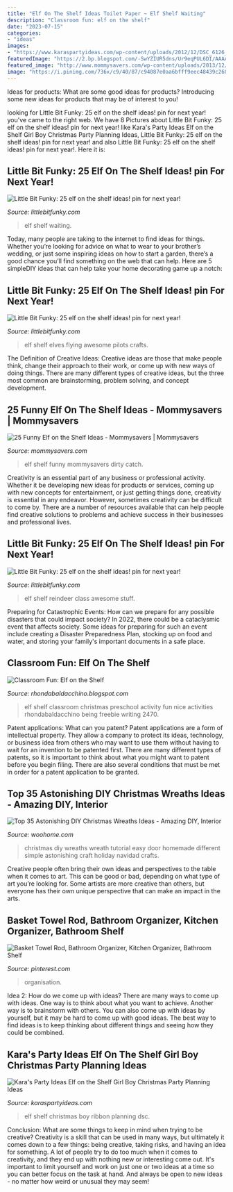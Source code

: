 ```yaml
---
title: "Elf On The Shelf Ideas Toilet Paper ~ Elf Shelf Waiting"
description: "Classroom fun: elf on the shelf"
date: "2023-07-15"
categories:
- "ideas"
images:
- "https://www.karaspartyideas.com/wp-content/uploads/2012/12/DSC_6126_600x896.jpg"
featuredImage: "https://2.bp.blogspot.com/-SwYZIUR5dns/Ur9eqPUL6DI/AAAAAAAATtg/1gt5vOxB0Jk/s1600/IMG_7382.JPG"
featured_image: "http://www.mommysavers.com/wp-content/uploads/2013/12/900x900px-LL-caf5b104_IMG_3341.jpeg"
image: "https://i.pinimg.com/736x/c9/40/87/c94087e0aa6bfff9eec48439c2687872.jpg"
---
```



Ideas for products: What are some good ideas for products?
Introducing some new ideas for products that may be of interest to you!

	

		
looking for Little Bit Funky: 25 elf on the shelf ideas! pin for next year! you've came to the right web. We have 8 Pictures about Little Bit Funky: 25 elf on the shelf ideas! pin for next year! like Kara&#039;s Party Ideas Elf on the Shelf Girl Boy Christmas Party Planning Ideas, Little Bit Funky: 25 elf on the shelf ideas! pin for next year! and also Little Bit Funky: 25 elf on the shelf ideas! pin for next year!. Here it is:
		
    
## Little Bit Funky: 25 Elf On The Shelf Ideas! pin For Next Year!

<img loading=lazy src="https://3.bp.blogspot.com/-JhGcpiCc5-o/Ur9e0PZxNMI/AAAAAAAATuM/pEtEuh9r1dk/s1600/IMG_7596.JPG" onerror="this.onerror=null;this.src='https://tse1.mm.bing.net/th?id=OIP.SWjf18CEdmZnf_DzoV1eZQHaHa&amp;pid=15.1';" alt="Little Bit Funky: 25 elf on the shelf ideas! pin for next year!">

_Source: littlebitfunky.com_

>elf shelf waiting. 

	

Today, many people are taking to the internet to find ideas for things. Whether you’re looking for advice on what to wear to your brother’s wedding, or just some inspiring ideas on how to start a garden, there’s a good chance you’ll find something on the web that can help. Here are 5 simpleDIY ideas that can help take your home decorating game up a notch: 

    
## Little Bit Funky: 25 Elf On The Shelf Ideas! pin For Next Year!

<img loading=lazy src="https://2.bp.blogspot.com/-SwYZIUR5dns/Ur9eqPUL6DI/AAAAAAAATtg/1gt5vOxB0Jk/s1600/IMG_7382.JPG" onerror="this.onerror=null;this.src='https://tse4.mm.bing.net/th?id=OIP.vumg5YBZdHwPUXzxeAKMqQHaHa&amp;pid=15.1';" alt="Little Bit Funky: 25 elf on the shelf ideas! pin for next year!">

_Source: littlebitfunky.com_

>elf shelf elves flying awesome pilots crafts. 

	

The Definition of Creative Ideas:
Creative ideas are those that make people think, change their approach to their work, or come up with new ways of doing things. There are many different types of creative ideas, but the three most common are brainstorming, problem solving, and concept development.

    
## 25 Funny Elf On The Shelf Ideas - Mommysavers | Mommysavers

<img loading=lazy src="http://www.mommysavers.com/wp-content/uploads/2013/12/900x900px-LL-caf5b104_IMG_3341.jpeg" onerror="this.onerror=null;this.src='https://tse3.mm.bing.net/th?id=OIP.0udMj_2nCI1DOCOidhaHZwHaJ4&amp;pid=15.1';" alt="25 Funny Elf on the Shelf Ideas - Mommysavers | Mommysavers">

_Source: mommysavers.com_

>elf shelf funny mommysavers dirty catch. 

	

Creativity is an essential part of any business or professional activity. Whether it be developing new ideas for products or services, coming up with new concepts for entertainment, or just getting things done, creativity is essential in any endeavor. However, sometimes creativity can be difficult to come by. There are a number of resources available that can help people find creative solutions to problems and achieve success in their businesses and professional lives.

    
## Little Bit Funky: 25 Elf On The Shelf Ideas! pin For Next Year!

<img loading=lazy src="https://3.bp.blogspot.com/--IP7FotgWKs/Ur9euH_JVsI/AAAAAAAATts/nNBBIFJcxnA/s1600/IMG_7493.JPG" onerror="this.onerror=null;this.src='https://tse3.mm.bing.net/th?id=OIP.k01YEpBeBW5xtAHKqfOojAHaHa&amp;pid=15.1';" alt="Little Bit Funky: 25 elf on the shelf ideas! pin for next year!">

_Source: littlebitfunky.com_

>elf shelf reindeer class awesome stuff. 

	

Preparing for Catastrophic Events: How can we prepare for any possible disasters that could impact society?
In 2022, there could be a cataclysmic event that affects society. Some ideas for preparing for such an event include creating a Disaster Preparedness Plan, stocking up on food and water, and storing your family's important documents in a safe place.

    
## Classroom Fun: Elf On The Shelf

<img loading=lazy src="https://4.bp.blogspot.com/-AY_oyCxDIvY/UoSX0BVTmoI/AAAAAAAACkg/8ixHri6jCLw/s1600/IMG_2470.jpg" onerror="this.onerror=null;this.src='https://tse4.mm.bing.net/th?id=OIP.hPEoP9IfpfS2AVbbzddLGwHaJ4&amp;pid=15.1';" alt="Classroom Fun: Elf on the Shelf">

_Source: rhondabaldacchino.blogspot.com_

>elf shelf classroom christmas preschool activity fun nice activities rhondabaldacchino being freebie writing 2470. 

	

Patent applications: What can you patent?
Patent applications are a form of intellectual property. They allow a company to protect its ideas, technology, or business idea from others who may want to use them without having to wait for an invention to be patented first. There are many different types of patents, so it is important to think about what you might want to patent before you begin filing. There are also several conditions that must be met in order for a patent application to be granted.

    
## Top 35 Astonishing DIY Christmas Wreaths Ideas - Amazing DIY, Interior

<img loading=lazy src="http://www.woohome.com/wp-content/uploads/2013/12/DIY-Christmas-Wreath-9.jpg" onerror="this.onerror=null;this.src='https://tse4.mm.bing.net/th?id=OIP.CxBinL-jma3b_iOZIjXxdgHaJb&amp;pid=15.1';" alt="Top 35 Astonishing DIY Christmas Wreaths Ideas - Amazing DIY, Interior">

_Source: woohome.com_

>christmas diy wreaths wreath tutorial easy door homemade different simple astonishing craft holiday navidad crafts. 

	

Creative people often bring their own ideas and perspectives to the table when it comes to art. This can be good or bad, depending on what type of art you’re looking for. Some artists are more creative than others, but everyone has their own unique perspective that can make an impact in the arts.

    
## Basket Towel Rod, Bathroom Organizer, Kitchen Organizer, Bathroom Shelf

<img loading=lazy src="https://i.pinimg.com/736x/c9/40/87/c94087e0aa6bfff9eec48439c2687872.jpg" onerror="this.onerror=null;this.src='https://tse3.mm.bing.net/th?id=OIP.jccpvntM-1GM06t2smknbgHaHa&amp;pid=15.1';" alt="Basket Towel Rod, Bathroom Organizer, Kitchen Organizer, Bathroom Shelf">

_Source: pinterest.com_

>organisation. 

	

Idea 2: How do we come up with ideas?
There are many ways to come up with ideas. One way is to think about what you want to achieve. Another way is to brainstorm with others. You can also come up with ideas by yourself, but it may be hard to come up with good ideas. The best way to find ideas is to keep thinking about different things and seeing how they could be combined.

    
## Kara&#039;s Party Ideas Elf On The Shelf Girl Boy Christmas Party Planning Ideas

<img loading=lazy src="https://www.karaspartyideas.com/wp-content/uploads/2012/12/DSC_6126_600x896.jpg" onerror="this.onerror=null;this.src='https://tse2.mm.bing.net/th?id=OIP.IIr64u-ouFWSbDG2EznbQAHaLD&amp;pid=15.1';" alt="Kara&#039;s Party Ideas Elf on the Shelf Girl Boy Christmas Party Planning Ideas">

_Source: karaspartyideas.com_

>elf shelf christmas boy ribbon planning dsc. 

	

Conclusion: What are some things to keep in mind when trying to be creative?
Creativity is a skill that can be used in many ways, but ultimately it comes down to a few things: being creative, taking risks, and having an idea for something. A lot of people try to do too much when it comes to creativity, and they end up with nothing new or interesting come out. It's important to limit yourself and work on just one or two ideas at a time so you can better focus on the task at hand. And always be open to new ideas - no matter how weird or unusual they may seem!

